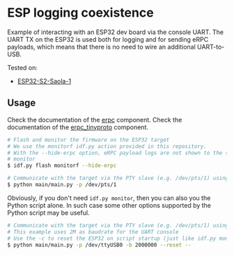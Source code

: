 # ESP logging coexistence

Example of interacting with an ESP32 dev board via the console UART. The UART TX on the ESP32 is used both for logging and for sending eRPC payloads, which means that there is no need to wire an additional UART-to-USB.

Tested on:

* [ESP32-S2-Saola-1](https://docs.espressif.com/projects/esp-idf/en/latest/esp32s2/hw-reference/esp32s2/user-guide-saola-1-v1.2.html#hardware-reference)

## Usage

Check the documentation of the [erpc](../../components/erpc/README.md) component.
Check the documentation of the [erpc_tinyproto](../../components/erpc_tinyproto/README.md) component.

```bash
# Flash and monitor the firmware on the ESP32 target
# We use the monitorf idf.py action provided in this repository.
# With the --hide-erpc option, eRPC payload logs are not shown to the serial
# monitor
$ idf.py flash monitorf --hide-erpc

# Communicate with the target via the PTY slave (e.g. /dev/pts/1) using the host-side Python script
$ python main/main.py -p /dev/pts/1
```

Obviously, if you don't need `idf.py monitor`, then you can also you the Python script alone. In such case some other options supported by the Python script may be useful.

```bash
# Communicate with the target via the PTY slave (e.g. /dev/pts/1) using the host-side Python script
# This example uses 2M as baudrate for the UART console
# Use the -c to reset the ESP32 on script startup (just like idf.py monitor)
$ python main/main.py -p /dev/ttyUSB0 -b 2000000 --reset --
```
